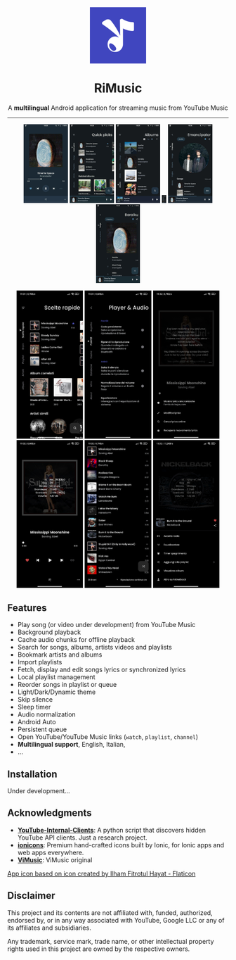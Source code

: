 <div align="center">
    <img src="./app/src/main/ic_launcher-playstore.png" width="128" height="128" style="display: block; margin: 0 auto"/>
    <h1>RiMusic</h1>
    <p>A <b>multilingual</b> Android application for streaming music from YouTube Music</p>
</div>

---

<p align="center">
  <img src="./fastlane/metadata/android/en-US/images/phoneScreenshots/1.jpg" width="20%" />
  <img src="./fastlane/metadata/android/en-US/images/phoneScreenshots/2.jpg" width="20%" />
  <img src="./fastlane/metadata/android/en-US/images/phoneScreenshots/3.jpg" width="20%" />

  <img src="./fastlane/metadata/android/en-US/images/phoneScreenshots/4.jpg" width="2%" />
  <img src="./fastlane/metadata/android/en-US/images/phoneScreenshots/5.jpg" width="20%" />
  <img src="./fastlane/metadata/android/en-US/images/phoneScreenshots/6.jpg" width="20%" />
</p>
<p align="center">
  <img src="./fastlane/metadata/android/it-IT/images/phoneScreenshots/1.jpg" width="30%" />
  <img src="./fastlane/metadata/android/it-IT/images/phoneScreenshots/2.jpg" width="30%" />
  <img src="./fastlane/metadata/android/it-IT/images/phoneScreenshots/3.jpg" width="30%" />

  <img src="./fastlane/metadata/android/it-IT/images/phoneScreenshots/4.jpg" width="30%" />
  <img src="./fastlane/metadata/android/it-IT/images/phoneScreenshots/5.jpg" width="30%" />
  <img src="./fastlane/metadata/android/it-IT/images/phoneScreenshots/6.jpg" width="30%" />
</p>

## Features
- Play song (or video under development) from YouTube Music
- Background playback
- Cache audio chunks for offline playback
- Search for songs, albums, artists videos and playlists
- Bookmark artists and albums
- Import playlists
- Fetch, display and edit songs lyrics or synchronized lyrics
- Local playlist management
- Reorder songs in playlist or queue
- Light/Dark/Dynamic theme
- Skip silence
- Sleep timer
- Audio normalization
- Android Auto
- Persistent queue
- Open YouTube/YouTube Music links (`watch`, `playlist`, `channel`)
- **Multilingual support**, English, Italian,  
- ...

## Installation
Under development...
<!--
[<img src="https://github.com/machiav3lli/oandbackupx/blob/034b226cea5c1b30eb4f6a6f313e4dadcbb0ece4/badge_github.png"
    alt="Get it on GitHub"
    height="80">](https://github.com/vfsfitvnm/ViMusic/releases/latest)
[<img src="https://gitlab.com/IzzyOnDroid/repo/-/raw/master/assets/IzzyOnDroid.png"
     alt="Get it on IzzyOnDroid"
     height="80">](https://apt.izzysoft.de/fdroid/index/apk/it.vfsfitvnm.vimusic)
[<img src="https://fdroid.gitlab.io/artwork/badge/get-it-on.png"
     alt="Get it on F-Droid"
     height="80">](https://f-droid.org/packages/it.vfsfitvnm.vimusic/)
-->

## Acknowledgments
- [**YouTube-Internal-Clients**](https://github.com/zerodytrash/YouTube-Internal-Clients): A python script that discovers hidden YouTube API clients. Just a research project.
- [**ionicons**](https://github.com/ionic-team/ionicons): Premium hand-crafted icons built by Ionic, for Ionic apps and web apps everywhere.
- [**ViMusic**](https://github.com/vfsfitvnm/ViMusic): ViMusic original


<a href="https://www.flaticon.com/authors/ilham-fitrotul-hayat" title="music icons">App icon based on icon created by Ilham Fitrotul Hayat - Flaticon</a>

## Disclaimer
This project and its contents are not affiliated with, funded, authorized, endorsed by, or in any way associated with YouTube, Google LLC or any of its affiliates and subsidiaries.

Any trademark, service mark, trade name, or other intellectual property rights used in this project are owned by the respective owners.
